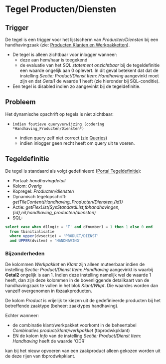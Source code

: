 # Tegel Producten/Diensten

## Trigger

De tegel is een trigger voor het lijstscherm van *Producten/Diensten* bij een handhavingzaak (zie: [Producten Klanten en Werkpakketten](/docs/instellen_inrichten/producten_klanten_werkpakketten.md)).

  * De tegel is alleen zichtbaar voor inlogger wanneer: 
    * deze aan hem/haar is toegekend 
    * de evaluatie van het *SQL statement onzichtbaar* bij de tegeldefinitie een waarde ongelijk aan 0 oplevert. In dit geval betekent dat dat de instelling *Sectie: Product/Dienst Item: Handhaving*  aangevinkt moet zijn en dat *Getal1* de waarde 1 heeft (zie hieronder bij SQL-conditie).
  * Een tegel is disabled indien zo aangevinkt bij de tegeldefinitie.

## Probleem

Het dynamische opschrift op tegels is niet zichtbaar:

  * 	indien foutieve queryverwijzing (codering *Handhaving_Producten/Diensten*) 
    * 	indien query zelf niet correct (zie [Queries](/docs/instellen_inrichten/queries.md))
    * 	indien inlogger geen recht heeft om query uit te voeren. 

## Tegeldefinitie

De tegel is standaard als volgt gedefinieerd ([Portal Tegeldefinitie](/docs/instellen_inrichten/portaldefinitie/portal_tegel.md)):

  * Portaal: *handhavingdetail*
  * Kolom: *Overig*
  * Kopregel: *Producten/diensten*
  * Dynamisch tegelopschrift: *getTileContent(Handhaving_Producten/Diensten,{id})*
  * Actie: *getFlexList(SysStandardList,tbhandhavingen,{id},nil,handhaving_producten/diensten)*
  * SQL: 
```sql
select case when d1logic = 'T' and dfnumber1 = 1 then 1 else 0 end 
  from tbinitialisatie 
  where upper(dvsectie) = 'PRODUCT/DIENST' 
  and UPPER(dvitem) = 'HANDHAVING'
```

### Bijzonderheden

De kolommen *Werkpakket* en *Klant* zijn alleen muteerbaar indien de instelling *Sectie: Product/Dienst Item: Handhaving* aangevinkt is waarbij **Getal2** ongelijk is aan 1.  Indien deze instelling namelijk wel de waarde 1 heeft, dan zijn deze kolommen in de bovenliggende detailkaart van de handhavingzaak te vullen in het blok *Klant/Wkpt*. Die waardes worden dan vanzelf overgenomen in tbzaakproducten.

De kolom *Product* is vrijelijk te kiezen uit de gedefinieerde producten bij het betreffende zaaktype (beheer: zaaktypes handhaving).

Echter wanneer:

  * de combinatie klant/werkpakket voorkomt in de beheertabel *Combinaties product/klant/werkpakket* (tbprodwkpklant) 
  * EN de kolom *Info* van de instelling *Sectie: Product/Dienst Item: Handhaving* heeft de waarde 'ODR' 

kan bij het nieuw opvoeren van een zaakproduct alleen gekozen worden uit de deze rijen van tbprodwkpklant.

